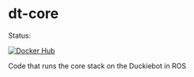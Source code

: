 # dt-core

Status:

[![Docker Hub](https://img.shields.io/docker/pulls/duckietown/dt-core.svg)](https://hub.docker.com/r/duckietown/dt-core)

Code that runs the core stack on the Duckiebot in ROS
